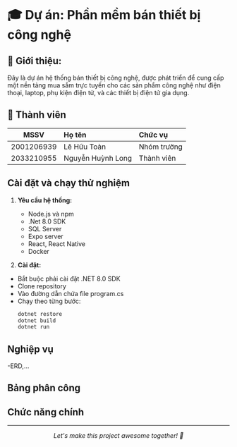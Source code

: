 # 🎓 Dự án: Phần mềm bán thiết bị công nghệ 

## 🌟 Giới thiệu:
Đây là dự án hệ thống bán thiết bị công nghệ, được phát triển để cung cấp một nền tảng mua sắm trực tuyến cho các sản phẩm công nghệ như điện thoại, laptop, phụ kiện điện tử, và các thiết bị điện tử gia dụng.

## 👥 Thành viên
| MSSV | Họ tên | Chức vụ |
|:--:|:-----|:-----|
| 2001206939 | Lê Hữu Toàn | Nhóm trưởng |
| 2033210955 | Nguyễn Huỳnh Long | Thành viên |



## Cài đặt và chạy thử nghiệm
1. **Yêu cầu hệ thống:**
   - Node.js và npm
   - .Net 8.0 SDK
   - SQL Server
   - Expo server
   - React, React Native
   - Docker

2. **Cài đặt:**
- Bắt buộc phải cài đặt .NET 8.0 SDK
- Clone repository
- Vào đường dẫn chứa file program.cs
- Chạy theo từng bước:
   ```bash
   dotnet restore
   dotnet build
   dotnet run
  ```
   
##  Nghiệp vụ
-ERD,...

##  Bảng phân công


## Chức năng chính




---

<p align="center">
  <i>Let's make this project awesome together! 🚀</i>
</p>
